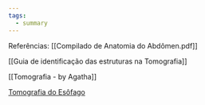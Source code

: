 ```yaml
---
tags:
  - summary
---
```

Referências: [[Compilado de Anatomia do Abdômen.pdf]]

[[Guia de identificação das estruturas na Tomografia]]

[[Tomografia - by Agatha]]

[Tomografia do Esôfago](https://www.youtube.com/watch?v=a_nTVTIj2jQ)
